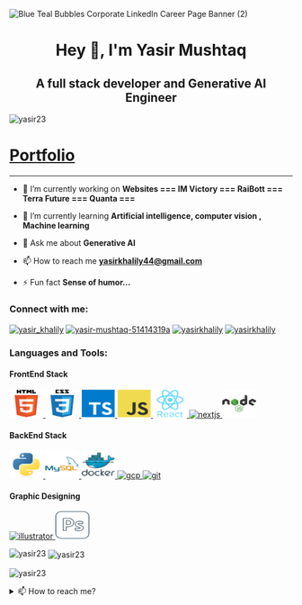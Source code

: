

![Blue Teal Bubbles Corporate LinkedIn Career Page Banner (2)](https://github.com/yasir23/Yasir23/assets/46179498/00fbaef1-2ea3-45bd-a2c9-ab9526fe91c7)



<h1 align="center">Hey 🤗, I'm  Yasir Mushtaq</h1>

<h2 align="center">A full stack developer and Generative AI Engineer</h2>



<p align="left"> <img src="https://komarev.com/ghpvc/?username=yasir23&label=Profile%20views&color=0e75b6&style=flat" alt="yasir23" /> </p>



# <a href="https://portfolio-yasir23.vercel.app/">Portfolio</a>


<hr/>

- 🔭 I’m currently working on **Websites === IM Victory === RaiBott === Terra Future === Quanta ===**

- 🌱 I’m currently learning **Artificial intelligence, computer vision , Machine learning**

- 💬 Ask me about **Generative AI**

- 📫 How to reach me **yasirkhalily44@gmail.com**

- ⚡ Fun fact **Sense of humor...**

<h3 align="left">Connect with me:</h3>
<p align="left">
<a href="https://twitter.com/yasir_khalily" target="blank"><img align="center" src="https://raw.githubusercontent.com/rahuldkjain/github-profile-readme-generator/master/src/images/icons/Social/twitter.svg" alt="yasir_khalily" height="30" width="40" /></a>
<a href="https://linkedin.com/in/yasir-mushtaq-51414319a" target="blank"><img align="center" src="https://raw.githubusercontent.com/rahuldkjain/github-profile-readme-generator/master/src/images/icons/Social/linked-in-alt.svg" alt="yasir-mushtaq-51414319a" height="30" width="40" /></a>
<a href="https://fb.com/yasirkhalily" target="blank"><img align="center" src="https://raw.githubusercontent.com/rahuldkjain/github-profile-readme-generator/master/src/images/icons/Social/facebook.svg" alt="yasirkhalily" height="30" width="40" /></a>
  <a href="https://www.youtube.com/channel/UCXPXOHTV_HxXIIYbacbLG6Q" target="blank"><img align="center" src="https://raw.githubusercontent.com/rahuldkjain/github-profile-readme-generator/master/src/images/icons/Social/youtube.svg" alt="yasirkhalily" height="30" width="40" /></a>
</p>

<h3 align="left">Languages and Tools:</h3>



<h4 align="left">FrontEnd Stack</h4>
<p align="left">
<a href="https://www.w3.org/html/" target="_blank" rel="noreferrer"> <img src="https://raw.githubusercontent.com/devicons/devicon/master/icons/html5/html5-original-wordmark.svg" alt="html5" width="60" height="50"/> </a>
<a href="https://www.w3schools.com/css/" target="_blank" rel="noreferrer"> <img src="https://raw.githubusercontent.com/devicons/devicon/master/icons/css3/css3-original-wordmark.svg" alt="css3" width="60" height="50"/> </a>
<a href="https://www.typescriptlang.org/" target="_blank" rel="noreferrer"> <img src="https://raw.githubusercontent.com/devicons/devicon/master/icons/typescript/typescript-original.svg" alt="typescript" width="60" height="50"/> </a> 
<a href="https://developer.mozilla.org/en-US/docs/Web/JavaScript" target="_blank" rel="noreferrer"> <img src="https://raw.githubusercontent.com/devicons/devicon/master/icons/javascript/javascript-original.svg" alt="javascript" width="60" height="50"/> </a>
<a href="https://reactjs.org/" target="_blank" rel="noreferrer"> <img src="https://raw.githubusercontent.com/devicons/devicon/master/icons/react/react-original-wordmark.svg" alt="react" width="60" height="50"/> </a> 
<a href="https://nextjs.org/" target="_blank" rel="noreferrer"> <img src="https://cdn.worldvectorlogo.com/logos/nextjs-2.svg" alt="nextjs" width="60" height="50"/> </a> 
<a href="https://nodejs.org" target="_blank" rel="noreferrer"> <img src="https://raw.githubusercontent.com/devicons/devicon/master/icons/nodejs/nodejs-original-wordmark.svg" alt="nodejs" width="60" height="50"/> </a>
</p>

<h4 align="left">BackEnd Stack</h4>

<a href="https://www.python.org" target="_blank" rel="noreferrer"> <img src="https://raw.githubusercontent.com/devicons/devicon/master/icons/python/python-original.svg" alt="python" width="60" height="50"/> </a> 
<a href="https://www.mysql.com/" target="_blank" rel="noreferrer"> <img src="https://raw.githubusercontent.com/devicons/devicon/master/icons/mysql/mysql-original-wordmark.svg" alt="mysql" width="60" height="50"/> </a> 
<a href="https://www.docker.com/" target="_blank" rel="noreferrer"> <img src="https://raw.githubusercontent.com/devicons/devicon/master/icons/docker/docker-original-wordmark.svg" alt="docker" width="60" height="50"/> </a> 
<a href="https://cloud.google.com" target="_blank" rel="noreferrer"> <img src="https://www.vectorlogo.zone/logos/google_cloud/google_cloud-icon.svg" alt="gcp" width="60" height="50"/> </a> 
<a href="https://git-scm.com/" target="_blank" rel="noreferrer"> <img src="https://www.vectorlogo.zone/logos/git-scm/git-scm-icon.svg" alt="git" width="60" height="50"/> </a> 
  

 <h4 align="left">Graphic Designing</h4>
  
<a href="https://www.adobe.com/in/products/illustrator.html" target="_blank" rel="noreferrer"> <img src="https://www.vectorlogo.zone/logos/adobe_illustrator/adobe_illustrator-icon.svg" alt="illustrator" width="60" height="50"/> </a>
<a href="https://www.photoshop.com/en" target="_blank" rel="noreferrer"> <img src="https://raw.githubusercontent.com/devicons/devicon/master/icons/photoshop/photoshop-line.svg" alt="photoshop" width="60" height="50"/> </a> 
  
 

<p><img align="left" src="https://github-readme-stats.vercel.app/api/top-langs?username=yasir23&show_icons=true&locale=en&layout=compact" alt="yasir23" /></p>

<p>&nbsp;<img align="center" src="https://github-readme-stats.vercel.app/api?username=yasir23&show_icons=true&locale=en" alt="yasir23" /></p>

<p><img align="center" src="https://github-readme-streak-stats.herokuapp.com/?user=yasir23&" alt="yasir23" /></p>


<details>
  <summary>📫 How to reach me?</summary>
  <b>Email:</b> <a href="mailto:yasirkhalily44@gmail.com">yasirkhalily44@gmail.com</a><br>
  <b>Discord:</b> yasirali1149<br>
  <b>Telegram:</b> <a href="https://t.me/adisalimgereev"></a><br>
</details>
